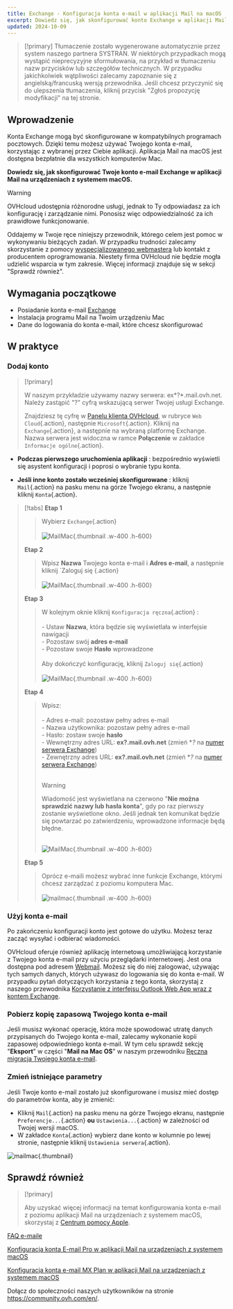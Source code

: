 ```yaml
---
title: Exchange - Konfiguracja konta e-mail w aplikacji Mail na macOS
excerpt: Dowiedz się, jak skonfigurować konto Exchange w aplikacji Mail na macOS
updated: 2024-10-09
---
```


<style>
.w-400 {
  max-width:400px !important;
}
.h-600 {
  max-height:600px !important;
}
</style>

> [!primary]
> Tłumaczenie zostało wygenerowane automatycznie przez system naszego partnera SYSTRAN. W niektórych przypadkach mogą wystąpić nieprecyzyjne sformułowania, na przykład w tłumaczeniu nazw przycisków lub szczegółów technicznych. W przypadku jakichkolwiek wątpliwości zalecamy zapoznanie się z angielską/francuską wersją przewodnika. Jeśli chcesz przyczynić się do ulepszenia tłumaczenia, kliknij przycisk "Zgłoś propozycję modyfikacji" na tej stronie.
>

## Wprowadzenie

Konta Exchange mogą być skonfigurowane w  kompatybilnych programach pocztowych.  Dzięki temu możesz używać Twojego konta e-mail, korzystając z wybranej przez Ciebie aplikacji. Aplikacja Mail na macOS jest dostępna bezpłatnie dla wszystkich komputerów Mac.

**Dowiedz się, jak skonfigurować Twoje konto e-mail Exchange w aplikacji Mail na urządzeniach z systemem macOS.**

> [!warning]
>
> OVHcloud udostępnia różnorodne usługi, jednak to Ty odpowiadasz za ich konfigurację i zarządzanie nimi. Ponosisz więc odpowiedzialność za ich prawidłowe funkcjonowanie.
> 
> Oddajemy w Twoje ręce niniejszy przewodnik, którego celem jest pomoc w wykonywaniu bieżących zadań. W przypadku trudności zalecamy skorzystanie z pomocy [wyspecjalizowanego webmastera](/links/partner) lub kontakt z producentem oprogramowania. Niestety firma OVHcloud nie będzie mogła udzielić wsparcia w tym zakresie. Więcej informacji znajduje się w sekcji "Sprawdź również".
> 

## Wymagania początkowe

- Posiadanie konta e-mail [Exchange](/links/web/emails-hosted-exchange)
- Instalacja programu Mail na Twoim urządzeniu Mac
- Dane do logowania do konta e-mail, które chcesz skonfigurować

## W praktyce

### Dodaj konto <a name="addaccount"></a>

> [!primary]
>
> W naszym przykładzie używamy nazwy serwera: ex*?*.mail.ovh.net. Należy zastąpić "?" cyfrą wskazującą serwer Twojej usługi Exchange.
>
> Znajdziesz tę cyfrę w [Panelu klienta OVHcloud](/links/manager), w rubryce `Web Cloud`{.action}, następnie `Microsoft`{.action}.
> Kliknij na `Exchange`{.action}, a następnie na wybraną platformę Exchange. Nazwa serwera jest widoczna w ramce **Połączenie** w zakładce `Informacje ogólne`{.action}.
>

- **Podczas pierwszego uruchomienia aplikacji** : bezpośrednio wyświetli się asystent konfiguracji i poprosi o wybranie typu konta.

- **Jeśli inne konto zostało wcześniej skonfigurowane** : kliknij `Mail`{.action} na pasku menu na górze Twojego ekranu, a następnie kliknij `Konta`{.action}.

> [!tabs]
> **Etap 1**
>> Wybierz `Exchange`{.action}<br><br>
>> ![MailMac](images/mail-mac-exchange01.png){.thumbnail .w-400 .h-600}
>>
> **Etap 2**
>> Wpisz **Nazwa** Twojego konta e-mail i **Adres e-mail**, a następnie kliknij `Zaloguj się {.action} <br><br>
>> ![MailMac](images/mail-mac-exchange02.png){.thumbnail .w-400 .h-600}
>>
> **Etap 3**
>> W kolejnym oknie kliknij `Konfiguracja ręczna`{.action} : <br><br>- Ustaw **Nazwa**, która będzie się wyświetlała w interfejsie nawigacji <br>- Pozostaw swój **adres e-mail**<br>- Pozostaw swoje **Hasło** wprowadzone <br><br>Aby dokończyć konfigurację, kliknij `Zaloguj się`{.action} <br><br>
>> ![MailMac](images/mail-mac-exchange03.png){.thumbnail .w-400 .h-600}
>>
> **Etap 4**
>> Wpisz: <br><br>- Adres e-mail: pozostaw pełny adres e-mail<br>- Nazwa użytkownika: pozostaw pełny adres e-mail <br>- Hasło: zostaw swoje **hasło**<br> - Wewnętrzny adres URL: **ex?.mail.ovh.net** (zmień **?* na [numer serwera Exchange](#addaccount))<br>- Zewnętrzny adres URL: **ex?.mail.ovh.net** (zmień **?* na [numer serwera Exchange](#addaccount))<br><br>
>>
>> > [!warning]
>> >
> > > Wiadomość jest wyświetlana na czerwono "**Nie można sprawdzić nazwy lub hasła konta**", gdy po raz pierwszy zostanie wyświetlone okno. Jeśli jednak ten komunikat będzie się powtarzać po zatwierdzeniu, wprowadzone informacje będą błędne.<br><br>
>>
>> ![MailMac](images/mail-mac-exchange04.png){.thumbnail .w-400 .h-600}
>>
> **Etap 5**
>> Oprócz e-maili możesz wybrać inne funkcje Exchange, którymi chcesz zarządzać z poziomu komputera Mac. <br><br>![mailmac](images/mail-mac-exchange05.png){.thumbnail .w-400 .h-600}

### Użyj konta e-mail

Po zakończeniu konfiguracji konto jest gotowe do użytku. Możesz teraz zacząć wysyłać i odbierać wiadomości.

OVHcloud oferuje również aplikację internetową umożliwiającą korzystanie z Twojego konta e-mail przy użyciu przeglądarki internetowej. Jest ona dostępna pod adresem [Webmail](/links/web/email). Możesz się do niej zalogować, używając tych samych danych, których używasz do logowania się do konta e-mail. W przypadku pytań dotyczących korzystania z tego konta, skorzystaj z naszego przewodnika [Korzystanie z interfejsu Outlook Web App wraz z kontem Exchange](/pages/web_cloud/email_and_collaborative_solutions/using_the_outlook_web_app_webmail/email_owa).

### Pobierz kopię zapasową Twojego konta e-mail

Jeśli musisz wykonać operację, która może spowodować utratę danych przypisanych do Twojego konta e-mail, zalecamy wykonanie kopii zapasowej odpowiedniego konta e-mail. W tym celu sprawdź sekcję "**Eksport**" w części "**Mail na Mac OS**" w naszym przewodniku [Ręczna migracja Twojego konta e-mail](/pages/web_cloud/email_and_collaborative_solutions/migrating/manual_email_migration#eksport).

### Zmień istniejące parametry

Jeśli Twoje konto e-mail zostało już skonfigurowane i musisz mieć dostęp do parametrów konta, aby je zmienić:

- Kliknij `Mail`{.action} na pasku menu na górze Twojego ekranu, następnie `Preferencje...`{.action} **ou** `Ustawienia...`{.action} w zależności od Twojej wersji macOS.
- W zakładce `Konta`{.action} wybierz dane konto w kolumnie po lewej stronie, następnie kliknij `Ustawienia serwera`{.action}.

![mailmac](images/mail-mac-exchange05.png){.thumbnail}

## Sprawdź również

> [!primary]
>
> Aby uzyskać więcej informacji na temat konfigurowania konta e-mail z poziomu aplikacji Mail na urządzeniach z systemem macOS, skorzystaj z [Centrum pomocy Apple](https://support.apple.com/pl-pl/guide/mail/mail35803/mac).

[FAQ e-maile](/pages/web_cloud/email_and_collaborative_solutions/mx_plan/faq-emails)

[Konfiguracja konta E-mail Pro w aplikacji Mail na urządzeniach z systemem macOS](/pages/web_cloud/email_and_collaborative_solutions/email_pro/how_to_configure_mail_macos)

[Konfiguracja konta e-mail MX Plan w aplikacji Mail na urządzeniach z systemem macOS](/pages/web_cloud/email_and_collaborative_solutions/mx_plan/how_to_configure_mail_macos)

Dołącz do społeczności naszych użytkowników na stronie <https://community.ovh.com/en/>.
